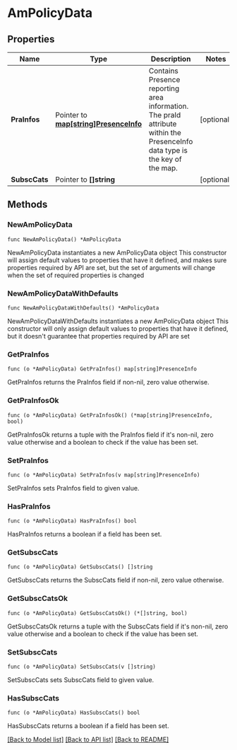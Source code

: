 # AmPolicyData

## Properties

Name | Type | Description | Notes
------------ | ------------- | ------------- | -------------
**PraInfos** | Pointer to [**map[string]PresenceInfo**](PresenceInfo.md) | Contains Presence reporting area information. The praId attribute within the PresenceInfo data type is the key of the map.  | [optional] 
**SubscCats** | Pointer to **[]string** |  | [optional] 

## Methods

### NewAmPolicyData

`func NewAmPolicyData() *AmPolicyData`

NewAmPolicyData instantiates a new AmPolicyData object
This constructor will assign default values to properties that have it defined,
and makes sure properties required by API are set, but the set of arguments
will change when the set of required properties is changed

### NewAmPolicyDataWithDefaults

`func NewAmPolicyDataWithDefaults() *AmPolicyData`

NewAmPolicyDataWithDefaults instantiates a new AmPolicyData object
This constructor will only assign default values to properties that have it defined,
but it doesn't guarantee that properties required by API are set

### GetPraInfos

`func (o *AmPolicyData) GetPraInfos() map[string]PresenceInfo`

GetPraInfos returns the PraInfos field if non-nil, zero value otherwise.

### GetPraInfosOk

`func (o *AmPolicyData) GetPraInfosOk() (*map[string]PresenceInfo, bool)`

GetPraInfosOk returns a tuple with the PraInfos field if it's non-nil, zero value otherwise
and a boolean to check if the value has been set.

### SetPraInfos

`func (o *AmPolicyData) SetPraInfos(v map[string]PresenceInfo)`

SetPraInfos sets PraInfos field to given value.

### HasPraInfos

`func (o *AmPolicyData) HasPraInfos() bool`

HasPraInfos returns a boolean if a field has been set.

### GetSubscCats

`func (o *AmPolicyData) GetSubscCats() []string`

GetSubscCats returns the SubscCats field if non-nil, zero value otherwise.

### GetSubscCatsOk

`func (o *AmPolicyData) GetSubscCatsOk() (*[]string, bool)`

GetSubscCatsOk returns a tuple with the SubscCats field if it's non-nil, zero value otherwise
and a boolean to check if the value has been set.

### SetSubscCats

`func (o *AmPolicyData) SetSubscCats(v []string)`

SetSubscCats sets SubscCats field to given value.

### HasSubscCats

`func (o *AmPolicyData) HasSubscCats() bool`

HasSubscCats returns a boolean if a field has been set.


[[Back to Model list]](../README.md#documentation-for-models) [[Back to API list]](../README.md#documentation-for-api-endpoints) [[Back to README]](../README.md)


